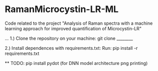 # RamanMicrocystin-LR-ML
Code related to the project "Analysis of Raman spectra with a machine learning approach for improved quantification of Microcystin-LR"


...
1.) Clone the repository on your machine:
git clone ________

2.) Install dependences with requirements.txt:
Run: pip install -r requirements.txt

** TODO: pip install pydot (for DNN model architecture png printing)
